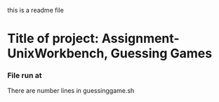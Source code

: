 this is a readme file
# Title of project: Assignment-UnixWorkbench, Guessing Games
### File run at 

There are  number lines in guessinggame.sh
